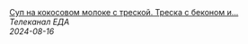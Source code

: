 <!--2024-08-16 04:01:00-->
<div class="yb">
  <a class="nodecor" href="/posts.html?eda/sup_na_kokosovom_moloke_s_treskoj_treska_s_bekonom_i_yajcom_calat_s_treskoj_zamorozil_-_sekonomil">
    <img class="preview" data-videoid="iQjuivoIM_o" src="https://i2.ytimg.com/vi/iQjuivoIM_o/hqdefault.jpg" align="middle" alt="">
  </a>
  <div class="inlbl text">
    <a class="nodecor" href="/posts.html?eda/sup_na_kokosovom_moloke_s_treskoj_treska_s_bekonom_i_yajcom_calat_s_treskoj_zamorozil_-_sekonomil">Суп на кокосовом молоке с треской. Треска с беконом и...</a><br>
    <i class="smaller2">Телеканал ЕДА</i><br>
    <i class="smaller3">2024-08-16</i>
  </div>
</div>
